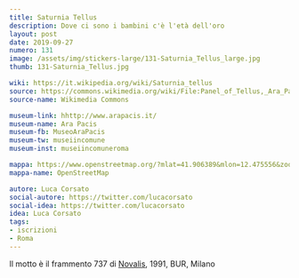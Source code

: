 ```yaml
---
title: Saturnia Tellus
description: Dove ci sono i bambini c'è l'età dell'oro
layout: post
date: 2019-09-27
numero: 131
image: /assets/img/stickers-large/131-Saturnia_Tellus_large.jpg
thumb: 131-Saturnia_Tellus.jpg

wiki: https://it.wikipedia.org/wiki/Saturnia_tellus
source: https://commons.wikimedia.org/wiki/File:Panel_of_Tellus,_Ara_Pacis,_Rome.jpg
source-name: Wikimedia Commons

museum-link: hhttp://www.arapacis.it/
museum-name: Ara Pacis
museum-fb: MuseoAraPacis
museum-tw: museiincomune
museum-inst: museiincomuneroma

mappa: https://www.openstreetmap.org/?mlat=41.906389&mlon=12.475556&zoom=15#map=15/41.9064/12.4756
mappa-name: OpenStreetMap

autore: Luca Corsato
social-autore: https://twitter.com/lucacorsato
social-idea: https://twitter.com/lucacorsato
idea: Luca Corsato
tags:
- iscrizioni
- Roma
---
```


Il motto è il frammento 737 di [Novalis](https://it.wikipedia.org/wiki/Novalis), 1991, BUR, Milano
